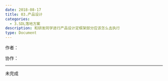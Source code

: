 ```yaml
---
date: 2018-08-17
title: 03.产品设计
categories:
  - 3.SDL落地方案
description: 和研发同学进行产品设计定框架部分应该怎么去执行
type: Document
---
```


作者：

协作：

----

未完成

